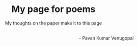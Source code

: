 <html>
<body>

<h1><center>My page for poems</center></h1>
<p><center>My thoughts on the paper make it to this page</center><br></p>
                                                <p style="text-align:right">- Pavan Kumar Venugopal</p>
</body>
</html>

                                                                                                    
